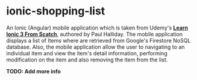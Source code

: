 # ionic-shopping-list

An Ionic (Angular) mobile application which is taken from Udemy's [__Learn Ionic 3 From Scatch__](https://www.udemy.com/learn-ionic-3-from-scratch/learn/v4/), authored by Paul Halliday. The mobile application displays a list of Items where are retrieved from Google's Firestore NoSQL database. Also, the mobile application allow the user to navigating to an individual item and view the item's detail information, performing modification on the item and also removing the item from the list.

__TODO: Add more info__
